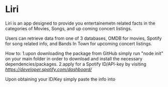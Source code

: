 # Liri

Liri is an app designed to provide you entertainemetn related facts in the categories of Movies, Songs, and up coming concert listings.

Users can retrieve data from one of 3 databases, OMDB for movies, Spotify for song related info, and Bands In Town for upcoming concert listings. 

How to:
1.upon downloading the package from GitHub simply run "node init" on your main folder in order to download and install the necessary dependencies/packages.
2.apply for a Spotify ID/API-key by visiting *https://developer.spotify.com/dashboard/*

Upon obtaining your ID/Key simply paste the info into 
